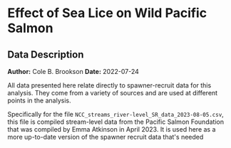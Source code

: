 # Effect of Sea Lice on Wild Pacific Salmon 
## Data Description
**Author:** Cole B. Brookson
**Date:** 2022-07-24

All data presented here relate directly to spawner-recruit data for this analysis. They come from a variety of sources and are used at different points in the analysis. 

Specifically for the file `NCC_streams_river-level_SR_data_2023-08-05.csv`, this file is compiled stream-level data from the Pacific Salmon Foundation that was compiled by Emma Atkinson in April 2023. It is used here as a more up-to-date version of the spawner recruit data that's needed